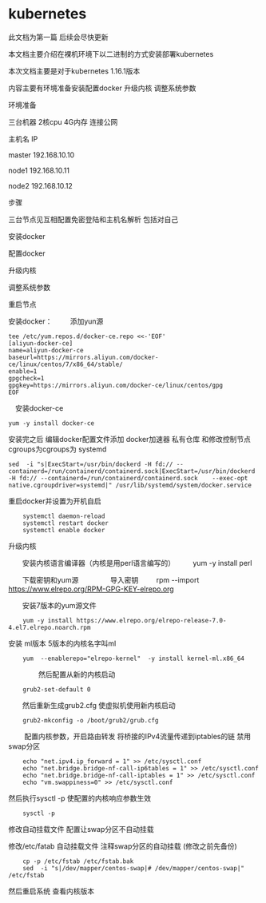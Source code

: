 ﻿# kubernetes
此文档为第一篇 后续会尽快更新

本文档主要介绍在裸机环境下以二进制的方式安装部署kubernetes

本次文档主要是对于kubernetes 1.16.1版本

内容主要有环境准备安装配置docker 升级内核 调整系统参数

环境准备

三台机器 2核cpu 4G内存  连接公网

主机名     IP     

master    192.168.10.10

node1     192.168.10.11

node2     192.168.10.12

步骤

  三台节点见互相配置免密登陆和主机名解析 包括对自己

  安装docker

  配置docker

  升级内核

  调整系统参数
 
  重启节点

安装docker：
　
　添加yun源

	tee /etc/yum.repos.d/docker-ce.repo <<-'EOF'
	[aliyun-docker-ce]
	name=aliyun-docker-ce
	baseurl=https://mirrors.aliyun.com/docker-ce/linux/centos/7/x86_64/stable/
	enable=1
	gpgcheck=1
	gpgkey=https://mirrors.aliyun.com/docker-ce/linux/centos/gpg
	EOF
  
　安装docker-ce
	
	yum -y install docker-ce

安装完之后 编辑docker配置文件添加 docker加速器 私有仓库 和修改控制节点cgroups为cgroups为 systemd 

	sed  -i "s|ExecStart=/usr/bin/dockerd -H fd:// --containerd=/run/containerd/containerd.sock|ExecStart=/usr/bin/dockerd -H fd:// --containerd=/run/containerd/containerd.sock    --exec-opt native.cgroupdriver=systemd|" /usr/lib/systemd/system/docker.service

重启docker并设置为开机自启

        systemctl daemon-reload
        systemctl restart docker
        systemctl enable docker

  升级内核
	
　　安装内核语言编译器（内核是用perl语言编写的）
　　
        yum -y install perl

　　下载密钥和yum源
　　
　　导入密钥
　　
        rpm --import https://www.elrepo.org/RPM-GPG-KEY-elrepo.org

　　安装7版本的yum源文件

        yum -y install https://www.elrepo.org/elrepo-release-7.0-4.el7.elrepo.noarch.rpm

   安装 ml版本 5版本的内核名字叫ml

        yum  --enablerepo="elrepo-kernel"  -y install kernel-ml.x86_64
　　
　　然后配置从新的内核启动

        grub2-set-default 0

　　然后重新生成grub2.cfg 使虚拟机使用新内核启动

        grub2-mkconfig -o /boot/grub2/grub.cfg
　　
配置内核参数，开启路由转发 将桥接的IPv4流量传递到iptables的链  禁用swap分区

        echo "net.ipv4.ip_forward = 1" >> /etc/sysctl.conf
        echo "net.bridge.bridge-nf-call-ip6tables = 1" >> /etc/sysctl.conf
        echo "net.bridge.bridge-nf-call-iptables = 1" >> /etc/sysctl.conf    
        echo "vm.swappiness=0" >> /etc/sysctl.conf

然后执行sysctl -p 使配置的内核响应参数生效

        sysctl -p

修改自动挂载文件 配置让swap分区不自动挂载

修改/etc/fatab 自动挂载文件  注释swap分区的自动挂载 (修改之前先备份)

        cp -p /etc/fstab /etc/fstab.bak
        sed  -i "s|/dev/mapper/centos-swap|# /dev/mapper/centos-swap|" /etc/fstab

然后重启系统 查看内核版本
